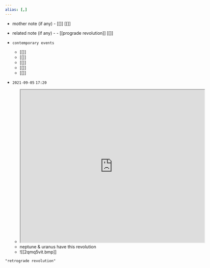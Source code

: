 ```yaml
---
alias: [,]
---
```

- mother note (if any)
		- [[]] [[]]
- related note (if any) -
		- [[prograde revolution]] [[]]
- `contemporary events`
	- [[]]
	- [[]]
	- [[]]
	- [[]]
	- [[]]

- `2021-09-05`  `17:20`
	- <iframe src="https://www.britannica.com/science/retrograde-motion" width="600" height="500" ></iframe>
	- neptune & uranus have this revolution
	- ![[2qmq5vit.bmp]]

```query
"retrograde revolution"
```
